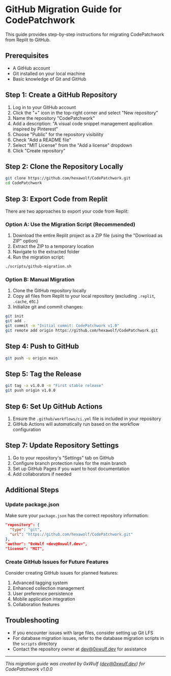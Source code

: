 # GitHub Migration Guide for CodePatchwork

This guide provides step-by-step instructions for migrating CodePatchwork from Replit to GitHub.

## Prerequisites

- A GitHub account
- Git installed on your local machine
- Basic knowledge of Git and GitHub

## Step 1: Create a GitHub Repository

1. Log in to your GitHub account
2. Click the "+" icon in the top-right corner and select "New repository"
3. Name the repository "CodePatchwork"
4. Add a description: "A visual code snippet management application inspired by Pinterest"
5. Choose "Public" for the repository visibility
6. Check "Add a README file"
7. Select "MIT License" from the "Add a license" dropdown
8. Click "Create repository"

## Step 2: Clone the Repository Locally

```bash
git clone https://github.com/hexawolf/CodePatchwork.git
cd CodePatchwork
```

## Step 3: Export Code from Replit

There are two approaches to export your code from Replit:

### Option A: Use the Migration Script (Recommended)

1. Download the entire Replit project as a ZIP file (using the "Download as ZIP" option)
2. Extract the ZIP to a temporary location
3. Navigate to the extracted folder
4. Run the migration script:

```bash
./scripts/github-migration.sh
```

### Option B: Manual Migration

1. Clone the GitHub repository locally
2. Copy all files from Replit to your local repository (excluding `.replit`, `.cache`, etc.)
3. Initialize git and commit changes:

```bash
git init
git add .
git commit -m "Initial commit: CodePatchwork v1.0"
git remote add origin https://github.com/hexawolf/CodePatchwork.git
```

## Step 4: Push to GitHub

```bash
git push -u origin main
```

## Step 5: Tag the Release

```bash
git tag -a v1.0.0 -m "First stable release"
git push origin v1.0.0
```

## Step 6: Set Up GitHub Actions

1. Ensure the `.github/workflows/ci.yml` file is included in your repository
2. GitHub Actions will automatically run based on the workflow configuration

## Step 7: Update Repository Settings

1. Go to your repository's "Settings" tab on GitHub
2. Configure branch protection rules for the main branch
3. Set up GitHub Pages if you want to host documentation
4. Add collaborators if needed

## Additional Steps

### Update package.json

Make sure your `package.json` has the correct repository information:

```json
"repository": {
  "type": "git",
  "url": "https://github.com/hexawolf/CodePatchwork.git"
},
"author": "0xWulf <dev@0xwulf.dev>",
"license": "MIT",
```

### Create GitHub Issues for Future Features

Consider creating GitHub issues for planned features:

1. Advanced tagging system
2. Enhanced collection management
3. User preference persistence
4. Mobile application integration
5. Collaboration features

## Troubleshooting

- If you encounter issues with large files, consider setting up Git LFS
- For database migration issues, refer to the database migration scripts in the `scripts` directory
- Contact the repository owner at dev@0xwulf.dev for assistance

---

*This migration guide was created by 0xWulf (dev@0xwulf.dev) for CodePatchwork v1.0.0*
